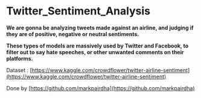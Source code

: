 # Twitter_Sentiment_Analysis


**We are gonna be analyzing tweets made against an airline, and judging if they are of positive, negative or neutral sentiments.**

**These types of models are massively used by Twitter and Facebook, to filter out to say hate speeches, or other unwanted comments on their platforms.**


Dataset : [https://www.kaggle.com/crowdflower/twitter-airline-sentiment](https://www.kaggle.com/crowdflower/twitter-airline-sentiment)

Done by [https://github.com/markpairdha](https://github.com/markpairdha)
